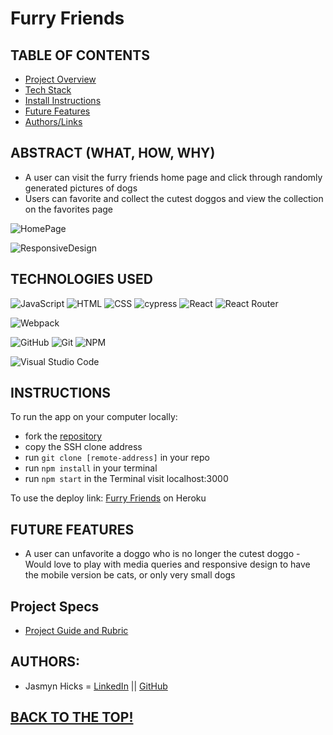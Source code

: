 # Furry Friends

## TABLE OF CONTENTS
- [Project Overview](#project-overview)
- [Tech Stack](#technologies-used)
- [Install Instructions](#instructions)
- [Future Features](#future-features)
- [Authors/Links](#authorslinks)

## ABSTRACT (WHAT, HOW, WHY)
- A user can visit the furry friends home page and click through randomly generated pictures of dogs
- Users can favorite and collect the cutest doggos and view the collection on the favorites page

![HomePage](https://media.giphy.com/media/xoO9AlTlNd61g6Hg9x/giphy.gif)

![ResponsiveDesign](https://media.giphy.com/media/QRnnAxcHfpNUyTa3T4/giphy.gif)

## TECHNOLOGIES USED 
![JavaScript](https://img.shields.io/badge/JavaScript-F7DF1E?style=for-the-badge&logo=javascript&logoColor=black)
![HTML](https://img.shields.io/badge/HTML5-E34F26?style=for-the-badge&logo=html5&logoColor=white)
![CSS](https://img.shields.io/badge/CSS3-1572B6?style=for-the-badge&logo=css3&logoColor=white)
![cypress](https://img.shields.io/badge/-cypress-%23E5E5E5?style=for-the-badge&logo=cypress&logoColor=058a5e)
![React](https://img.shields.io/badge/react-%2320232a.svg?style=for-the-badge&logo=react&logoColor=%2361DAFB)
![React Router](https://img.shields.io/badge/React_Router-CA4245?style=for-the-badge&logo=react-router&logoColor=white)

![Webpack](https://img.shields.io/badge/Webpack-8DD6F9?style=for-the-badge&logo=Webpack&logoColor=white)

![GitHub](https://img.shields.io/badge/github-%23121011.svg?style=for-the-badge&logo=github&logoColor=white)
![Git](https://img.shields.io/badge/git-%23F05033.svg?style=for-the-badge&logo=git&logoColor=white)
![NPM](https://img.shields.io/badge/NPM-%23000000.svg?style=for-the-badge&logo=npm&logoColor=white)

![Visual Studio Code](https://img.shields.io/badge/Visual%20Studio%20Code-0078d7.svg?style=for-the-badge&logo=visual-studio-code&logoColor=white)

## INSTRUCTIONS
To run the app on your computer locally:
- fork the [repository](https://github.com/jasmyn2244/photo-finder)
- copy the SSH clone address
- run ```git clone [remote-address]``` in your repo
- run ```npm install``` in your terminal
- run ```npm start``` in the Terminal visit localhost:3000

To use the deploy link:
[Furry Friends](https://blooming-reef-21079.herokuapp.com/) on Heroku

## FUTURE FEATURES
- A user can unfavorite a doggo who is no longer the cutest doggo
-Would love to play with media queries and responsive design to have the mobile version be cats, or only very small dogs


## Project Specs
- [Project Guide and Rubric](https://frontend.turing.edu/projects/module-3/showcase.html)

## AUTHORS:
- Jasmyn Hicks = [LinkedIn](https://www.linkedin.com/in/jasmyn-hicks) || [GitHub](https://github.com/jasmyn2244)

## [BACK TO THE TOP!](#furry-friends)

